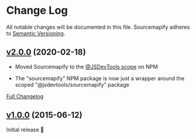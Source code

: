 Change Log
====================================================================================================
All notable changes will be documented in this file.
Sourcemapify adheres to [Semantic Versioning](http://semver.org/).


[v2.0.0](https://github.com/JS-DevTools/sourcemapify/tree/v2.0.0) (2020-02-18)
----------------------------------------------------------------------------------------------------

- Moved Sourcemapify to the [@JSDevTools scope](https://www.npmjs.com/org/jsdevtools) on NPM

- The "sourcemapify" NPM package is now just a wrapper around the scoped "@jsdevtools/sourcemapify" package

[Full Changelog](https://github.com/JS-DevTools/sourcemapify/compare/v1.1.9...v2.0.0)


[v1.0.0](https://github.com/JS-DevTools/sourcemapify/tree/v1.0.0) (2015-06-12)
----------------------------------------------------------------------------------------------------

Initial release 🎉
